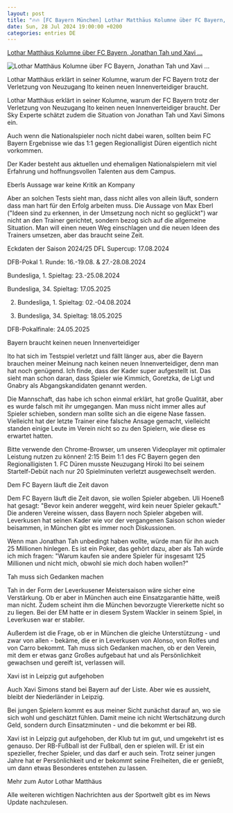 ```yaml
---
layout: post
title: "🔥🔥 [FC Bayern München] Lothar Matthäus Kolumne über FC Bayern, Jonathan Tah und Xavi ..."
date: Sun, 28 Jul 2024 19:00:00 +0200
categories: entries DE
---
```

[Lothar Matthäus Kolumne über FC Bayern, Jonathan Tah und Xavi ...](https://sport.sky.de/fussball/artikel/lothar-matthaeus-kolumne-ueber-fc-bayern-jonathan-tah-und-xavi-simons/13186786/34089)

![Lothar Matthäus Kolumne über FC Bayern, Jonathan Tah und Xavi ...](https://e6.365dm.de/21/09/1600x900/skysport_de-lothar-matthus_5520356.jpg?20230228100733)

Lothar Matthäus erklärt in seiner Kolumne, warum der FC Bayern trotz der Verletzung von Neuzugang Ito keinen neuen Innenverteidiger braucht.

Lothar Matthäus erklärt in seiner Kolumne, warum der FC Bayern trotz der Verletzung von Neuzugang Ito keinen neuen Innenverteidiger braucht. Der Sky Experte schätzt zudem die Situation von Jonathan Tah und Xavi Simons ein.

Auch wenn die Nationalspieler noch nicht dabei waren, sollten beim FC Bayern Ergebnisse wie das 1:1 gegen Regionalligist Düren eigentlich nicht vorkommen.

Der Kader besteht aus aktuellen und ehemaligen Nationalspielern mit viel Erfahrung und hoffnungsvollen Talenten aus dem Campus.

Eberls Aussage war keine Kritik an Kompany

Aber an solchen Tests sieht man, dass nicht alles von allein läuft, sondern dass man hart für den Erfolg arbeiten muss. Die Aussage von Max Eberl ("Ideen sind zu erkennen, in der Umsetzung noch nicht so geglückt") war nicht an den Trainer gerichtet, sondern bezog sich auf die allgemeine Situation. Man will einen neuen Weg einschlagen und die neuen Ideen des Trainers umsetzen, aber das braucht seine Zeit.

Eckdaten der Saison 2024/25 DFL Supercup: 17.08.2024

DFB-Pokal 1. Runde: 16.-19.08. & 27.-28.08.2024

Bundesliga, 1. Spieltag: 23.-25.08.2024

Bundesliga, 34. Spieltag: 17.05.2025

2. Bundesliga, 1. Spieltag: 02.-04.08.2024

2. Bundesliga, 34. Spieltag: 18.05.2025

DFB-Pokalfinale: 24.05.2025

Bayern braucht keinen neuen Innenverteidiger

Ito hat sich im Testspiel verletzt und fällt länger aus, aber die Bayern brauchen meiner Meinung nach keinen neuen Innenverteidiger, denn man hat noch genügend. Ich finde, dass der Kader super aufgestellt ist. Das sieht man schon daran, dass Spieler wie Kimmich, Goretzka, de Ligt und Gnabry als Abgangskandidaten genannt werden.

Die Mannschaft, das habe ich schon einmal erklärt, hat große Qualität, aber es wurde falsch mit ihr umgegangen. Man muss nicht immer alles auf Spieler schieben, sondern man sollte sich an die eigene Nase fassen. Vielleicht hat der letzte Trainer eine falsche Ansage gemacht, vielleicht standen einige Leute im Verein nicht so zu den Spielern, wie diese es erwartet hatten.

Bitte verwende den Chrome-Browser, um unseren Videoplayer mit optimaler Leistung nutzen zu können! 2:15 Beim 1:1 des FC Bayern gegen den Regionalligisten 1. FC Düren musste Neuzugang Hiroki Ito bei seinem Startelf-Debüt nach nur 20 Spielminuten verletzt ausgewechselt werden.

Dem FC Bayern läuft die Zeit davon

Dem FC Bayern läuft die Zeit davon, sie wollen Spieler abgeben. Uli Hoeneß hat gesagt: "Bevor kein anderer weggeht, wird kein neuer Spieler gekauft." Die anderen Vereine wissen, dass Bayern noch Spieler abgeben will. Leverkusen hat seinen Kader wie vor der vergangenen Saison schon wieder beisammen, in München gibt es immer noch Diskussionen.

Wenn man Jonathan Tah unbedingt haben wollte, würde man für ihn auch 25 Millionen hinlegen. Es ist ein Poker, das gehört dazu, aber als Tah würde ich mich fragen: "Warum kaufen sie andere Spieler für insgesamt 125 Millionen und nicht mich, obwohl sie mich doch haben wollen?"

Tah muss sich Gedanken machen

Tah in der Form der Leverkusener Meistersaison wäre sicher eine Verstärkung. Ob er aber in München auch eine Einsatzgarantie hätte, weiß man nicht. Zudem scheint ihm die München bevorzugte Viererkette nicht so zu liegen. Bei der EM hatte er in diesem System Wackler in seinem Spiel, in Leverkusen war er stabiler.

Außerdem ist die Frage, ob er in München die gleiche Unterstützung - und zwar von allen - bekäme, die er in Leverkusen von Alonso, von Rolfes und von Carro bekommt. Tah muss sich Gedanken machen, ob er den Verein, mit dem er etwas ganz Großes aufgebaut hat und als Persönlichkeit gewachsen und gereift ist, verlassen will.

Xavi ist in Leipzig gut aufgehoben

Auch Xavi Simons stand bei Bayern auf der Liste. Aber wie es aussieht, bleibt der Niederländer in Leipzig.

Bei jungen Spielern kommt es aus meiner Sicht zunächst darauf an, wo sie sich wohl und geschätzt fühlen. Damit meine ich nicht Wertschätzung durch Geld, sondern durch Einsatzminuten - und die bekommt er bei RB.

Xavi ist in Leipzig gut aufgehoben, der Klub tut im gut, und umgekehrt ist es genauso. Der RB-Fußball ist der Fußball, den er spielen will. Er ist ein spezieller, frecher Spieler, und das darf er auch sein. Trotz seiner jungen Jahre hat er Persönlichkeit und er bekommt seine Freiheiten, die er genießt, um dann etwas Besonderes entstehen zu lassen.

Mehr zum Autor Lothar Matthäus

Alle weiteren wichtigen Nachrichten aus der Sportwelt gibt es im News Update nachzulesen.

